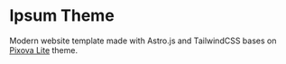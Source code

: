 # Ipsum Theme

Modern website template made with Astro.js and TailwindCSS bases on [Pixova Lite](https://colorlib.com/wp/themes/pixova-lite/) theme.
